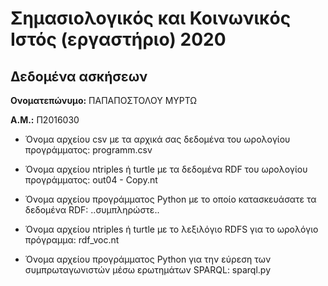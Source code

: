# Σημασιολογικός και Κοινωνικός Ιστός (εργαστήριο) 2020
## Δεδομένα ασκήσεων

**Ονοματεπώνυμο:** ΠΑΠΑΠΟΣΤΟΛΟΥ ΜΥΡΤΩ 

**Α.Μ.:** Π2016030

* Όνομα αρχείου csv με τα αρχικά σας δεδομένα του ωρολογίου προγράμματος: programm.csv

* Όνομα αρχείου ntriples ή turtle με τα δεδομένα RDF του ωρολογίου προγράμματος: out04 - Copy.nt

* Όνομα αρχείου προγράμματος Python με το οποίο κατασκευάσατε τα δεδομένα RDF: ..συμπληρώστε..

* Όνομα αρχείου ntriples ή turtle με το λεξιλόγιο RDFS για το ωρολόγιο πρόγραμμα: rdf_voc.nt

* Όνομα αρχείου προγράμματος Python για την εύρεση των συμπρωταγωνιστών μέσω ερωτημάτων SPARQL: sparql.py


